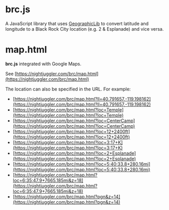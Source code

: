 # brc.js

A JavaScript library that uses [GeographicLib](https://geographiclib.sourceforge.io/html/js/index.html)
to convert latitude and longitude to a Black Rock City location (e.g. 2 &amp; Esplanade) and vice versa.

# map.html

**brc.js** integrated with Google Maps.

See [https://nightjuggler.com/brc/map.html](https://nightjuggler.com/brc/map.html)

The location can also be specified in the URL. For example:

* [https://nightjuggler.com/brc/map.html?ll=40.791657,-119.198162](https://nightjuggler.com/brc/map.html?ll=40.791657,-119.198162)
* [https://nightjuggler.com/brc/map.html?loc=Temple](https://nightjuggler.com/brc/map.html?loc=Temple)
* [https://nightjuggler.com/brc/map.html?loc=CenterCamp](https://nightjuggler.com/brc/map.html?loc=CenterCamp)
* [https://nightjuggler.com/brc/map.html?loc=12+2400ft](https://nightjuggler.com/brc/map.html?loc=12+2400ft)
* [https://nightjuggler.com/brc/map.html?loc=3:17+K](https://nightjuggler.com/brc/map.html?loc=3:17+K)
* [https://nightjuggler.com/brc/map.html?loc=2+Esplanade](https://nightjuggler.com/brc/map.html?loc=2+Esplanade)
* [https://nightjuggler.com/brc/map.html?loc=5:40:33.8+280.16mi](https://nightjuggler.com/brc/map.html?loc=5:40:33.8+280.16mi)
* [https://nightjuggler.com/brc/map.html?loc=6:35:47.9+7665.185mi&z=18](https://nightjuggler.com/brc/map.html?loc=6:35:47.9+7665.185mi&z=18)
* [https://nightjuggler.com/brc/map.html?pgn&z=14](https://nightjuggler.com/brc/map.html?pgn&z=14)

